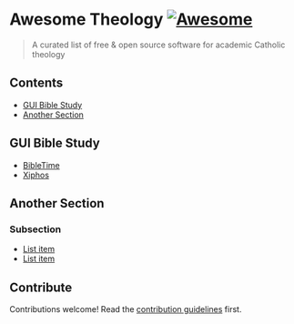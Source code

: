 # Awesome Theology [![Awesome](https://awesome.re/badge-flat2.svg)](https://awesome.re)

> A curated list of free & open source software for academic Catholic theology


## Contents

- [GUI Bible Study](#gui-bible-study)
- [Another Section](#another-section)


## GUI Bible Study

- [BibleTime](https://github.com/bibletime/bibletime)
- [Xiphos](https://github.com/crosswire/xiphos)


## Another Section

### Subsection

- [List item](http://example.com)
- [List item](http://example.com)


## Contribute

Contributions welcome! Read the [contribution guidelines](contributing.md) first.
